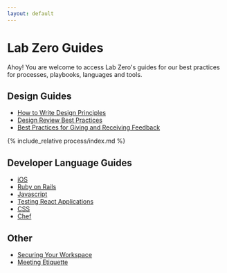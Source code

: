 ```yaml
---
layout: default
---
```



# Lab Zero Guides
Ahoy! You are welcome to access Lab Zero's guides for our best practices for processes, playbooks, languages and tools.

## Design Guides
- [How to Write Design Principles](/process/writing_design_principles.md)
- [Design Review Best Practices](/process/design-review-best-practices.md)
- [Best Practices for Giving and Receiving Feedback](/process/giving-and-receiving-design-feedback.md)

<!---
The next line includes all the content from the process/index.md file.
This way the content on http://site/process is the same as in this block.
If you're adding a process & or playbook link, please put it in that file.
-->
{% include_relative process/index.md %}

## Developer Language Guides

- [iOS](/languages/ios)
- [Ruby on Rails](/languages/ruby/ruby_on_rails.md)
- [Javascript](/languages/javascript/code-style-quality-rules.md)
- [Testing React Applications](/languages/javascript/react-testing.md)
- [CSS](/languages/css)
- [Chef](/devops/chef)

## Other

- [Securing Your Workspace](/process/securing_your_workspace.md)
- [Meeting Etiquette](/process/Meeting-Etiquette.md)
